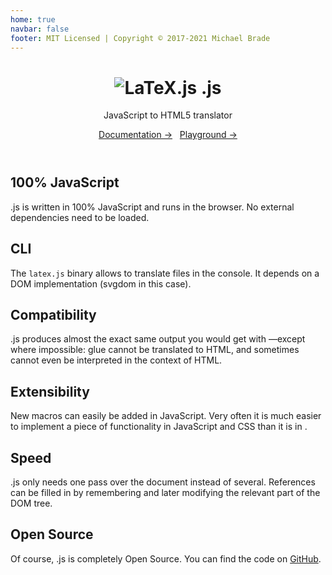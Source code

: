 ```yaml
---
home: true
navbar: false
footer: MIT Licensed | Copyright © 2017-2021 Michael Brade
---
```

<header class="hero">
  <h1 id="main-title">
      <img src="/img/latexjs.png" alt="LaTeX.js"> <latex/>.js
  </h1>

  <p class="description">JavaScript <latex/> to HTML5 translator</p>

  <p class="action">
    <a href="/usage.html" class="nav-link action-button">Documentation →</a>
    &nbsp;
    <a href="/playground.html" class="nav-link action-button">Playground →</a>
  </p>
</header>

<div class="features">
  <div class="feature">
    <h2>100% JavaScript</h2>
    <p><latex/>.js is written in 100% JavaScript and runs in the browser. No external dependencies need to be loaded.</p>
  </div>

  <div class="feature">
    <h2>CLI</h2>
    <p>The <code>latex.js</code> binary allows to translate <latex/> files in the console. It depends on a DOM implementation (svgdom in this case).</p>
  </div>

  <div class="feature">
    <h2>Compatibility</h2>
    <p><latex/>.js produces almost the exact same output you would get with <latex/>—except where impossible: glue cannot
    be translated to HTML, and sometimes cannot even be interpreted in the context of HTML.</p>
  </div>

  <div class="feature">
    <h2>Extensibility</h2>
    <p>New macros can easily be added in JavaScript. Very often it is much easier to implement a piece of functionality
    in JavaScript and CSS than it is in <latex/>.</p>
  </div>

  <div class="feature">
    <h2>Speed</h2>
    <p><latex/>.js only needs one pass over the document instead of several. References can be filled in by remembering
    and later modifying the relevant part of the DOM tree.</p>
  </div>

  <div class="feature">
    <h2>Open Source</h2>
    <p>Of course, <latex/>.js is completely Open Source. You can find the code on
    <a href="https://github.com/michael-brade/LaTeX.js">GitHub</a>.</p>
  </div>
</div>
